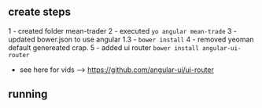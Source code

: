 


## create steps

1 - created folder mean-trader
2 - executed `yo angular mean-trade`
3 - updated bower.json to use angular 1.3 - `bower install`
4 - removed yeoman default genereated crap.
5 - added ui router `bower install angular-ui-router`
  - see here for vids --> https://github.com/angular-ui/ui-router



## running

